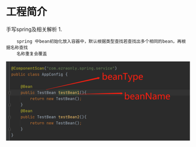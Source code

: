 # 工程简介
手写spring及相关解析
1.

        spring 中bean初始化放入容器中，默认根据类型查找若查找出多个相同的bean，再根据名称查找
        名称重复会覆盖

![bean初始化](./src/main/resources/spring.img/bean.jpg)

